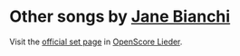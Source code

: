 
# Other songs by [Jane Bianchi](..)

Visit the [official set page] in [OpenScore Lieder].

[official set page]: https://musescore.com/openscore-lieder-corpus/sets/5106889
[OpenScore Lieder]: https://musescore.com/openscore-lieder-corpus
